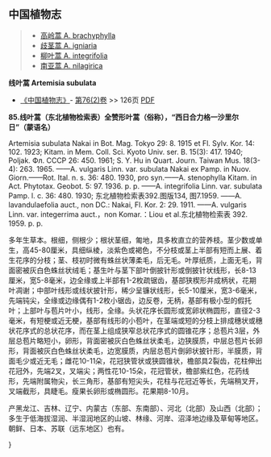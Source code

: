 

## 中国植物志

> * [高岭蒿  A.  brachyphylla](Artemisia-brachyphylla-高岭蒿.md)
> * [歧茎蒿  A.  igniaria](Artemisia-igniaria-歧茎蒿.md)
> * [柳叶蒿  A.  integrifolia](Artemisia-integrifolia-柳叶蒿.md)
> * [南亚蒿  A.  nilagirica](Artemisia-nilagirica-南亚蒿.md)

**线叶蒿 Artemisia subulata**

* [《中国植物志》](http://www.iplant.cn/frps)- [第76(2)卷](http://www.iplant.cn/frps/vol/76(2)) >> 126页 [PDF](http://www.iplant.cn/frps/pdf/76(2)/126.PDF)

**85.线叶蒿（东北植物检索表）全赞形叶蒿（俗称），“西日合力格一沙里尔日”（蒙语名）**

Artemisia subulata Nakai in Bot. Mag. Tokyo 29: 8. 1915 et Fl. Sylv. Kor. 14: 102. 1923; Kitam. in Mem. Coll. Sci. Kyoto Univ. ser. B. 15(3): 417. 1940; Poljak. Фл. СССР 26: 450. 1961; S. Y. Hu in Quart. Journ. Taiwan Mus. 18(3-4): 263. 1965. ——A. vulgaris Linn. var. subulata Nakai ex Pamp. in Nuov. Giorn.——Rot. Ital. n. s. 36: 480. 1930, pro syn.——A. stenophylla Kitam. in Act. Phytotax. Geobot. 5: 97. 1936. p. p. ——A. integrifolia Linn. var. subulata Pamp. l. c. 36: 480. 1930; 东北植物检索表392.图版134, 图7.1959. ——A. lavandulaefolia auct., non DC.: Nakai, Fl. Kor. 2: 29. 1911. ——A. vulgaris Linn. var. integerrima auct.，non Komar.：Liou et al.东北植物检索表 392. 1959. p. p.

多年生草本。根细，侧根少；根状茎细，匍地，具多枚直立的营养枝。茎少数或单生，高45-80厘米，具细纵棱，淡紫色或褐色，不分枝或茎上半部有短而上展、着生花序的分枝；茎、枝初时微有蛛丝状薄柔毛，后无毛。叶厚纸质，上面无毛，背面密被灰白色蛛丝状绒毛；基生叶与茎下部叶倒披针形或倒披针状线形，长8-13厘米，宽5-8毫米，边全缘或上半部有1-2枚疏锯齿，基部狭楔形并成柄状，花期叶凋谢；中部叶线形或线状披针形，稀少呈镰状线形，长5-10厘米，宽3-6毫米，先端钝尖，全缘或边缘偶有1-2枚小锯齿，边反卷，无柄，基部有极小型的假托叶；上部叶与苞片叶小，线形，全缘。头状花序长圆形或宽卵状椭圆形，直径2-3毫米，有短梗或近无梗，基部有线形的小苞叶，在茎端或短的分枝上排成穗状或穗状花序式的总状花序，而在茎上组成狭窄总状花序式的圆锥花序；总苞片3层，外层总苞片略短小，卵形，背面密被灰白色蛛丝状柔毛，边狭膜质，中层总苞片长卵形，背面被灰白色蛛丝状柔毛，边宽膜质，内层总苞片倒卵状披针形，半膜质，背面毛少或近无毛；雌花10-11朵，花冠狭管状或狭圆锥状，檐部具2裂齿，花柱伸出花冠外，先端2叉，叉端尖；两性花10-15朵，花冠管状，檐部紫红色，花药线形，先端附属物尖，长三角形，基部有短尖头，花柱与花冠近等长，先端稍叉开，叉端截形，具睫毛。瘦果长卵形或椭圆形。花果期8-10月。

产黑龙江、吉林、辽宁、内蒙古（东部、东南部）、河北（北部）及山西（北部）；多生于低海拔湿润、半湿润地区的山坡、林缘、河岸、沼泽地边缘及草甸等地区。朝鲜、日本、苏联（远东地区）也有。

}